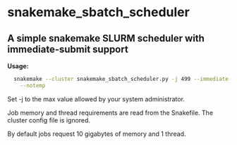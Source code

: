 # snakemake_sbatch_scheduler
## A simple snakemake SLURM scheduler with immediate-submit support

**Usage:**

```bash
  snakemake --cluster snakemake_sbatch_scheduler.py -j 499 --immediate-submit \
    --notemp
```

Set -j to the max value allowed by your system administrator.

Job memory and thread requirements are read from the Snakefile. The cluster
config file is ignored.

By default jobs request 10 gigabytes of memory and 1 thread.
